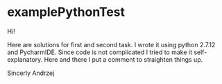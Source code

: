 # examplePythonTest

Hi!

Here are solutions for first and second task.
I wrote it using python 2.7.12 and PycharmIDE.
Since code is not complicated I tried to make it self-explanatory. 
Here and there I put a comment to straighten things up.

Sincerly
Andrzej
